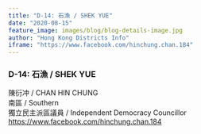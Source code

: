 ```yaml
---
title: "D-14: 石漁 / SHEK YUE"
date: "2020-08-15"
feature_image: images/blog/blog-details-image.jpg
author: "Hong Kong Districts Info"
iframe: "https://www.facebook.com/hinchung.chan.184"
---
```


### D-14: 石漁 / SHEK YUE  
陳衍冲 / CHAN HIN CHUNG  
南區 / Southern  
獨立民主派區議員 / Independent Democracy Councillor  
https://www.facebook.com/hinchung.chan.184
